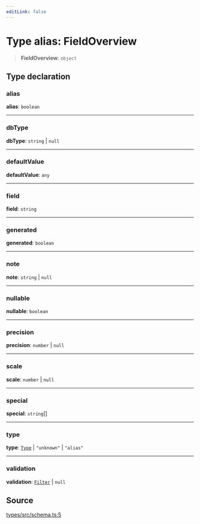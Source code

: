 ```yaml
---
editLink: false
---
```


# Type alias: FieldOverview

> **FieldOverview**: `object`

## Type declaration

### alias

**alias**: `boolean`

---

### dbType

**dbType**: `string` \| `null`

---

### defaultValue

**defaultValue**: `any`

---

### field

**field**: `string`

---

### generated

**generated**: `boolean`

---

### note

**note**: `string` \| `null`

---

### nullable

**nullable**: `boolean`

---

### precision

**precision**: `number` \| `null`

---

### scale

**scale**: `number` \| `null`

---

### special

**special**: `string`[]

---

### type

**type**: [`Type`](type-alias.Type.md) \| `"unknown"` \| `"alias"`

---

### validation

**validation**: [`Filter`](type-alias.Filter.md) \| `null`

## Source

[types/src/schema.ts:5](https://github.com/directus/directus/blob/7789a6c53/packages/types/src/schema.ts#L5)
